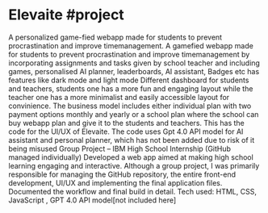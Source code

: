 # Elevaite #project
A personalized game-fied webapp made for students to prevent procrastination and improve timemanagement.
A gamefied webapp made for students to prevent procrastination and improve timemanagement by incorporating assignments and tasks given by school teacher and including games, personalised AI planner, leaderboards, AI assistant, Badges etc
has features like dark mode and light mode
Different dashboard for students and teachers, students one has a more fun and engaging layout while the teacher one has a more minimalist and easily accessible layout for convinience.
The business model includes either individual plan with two payment options monthly and yearly or a school plan where the school can buy webapp plan and give it to the students and teachers.
This has the code for the UI/UX of Elevaite.
The code uses Gpt 4.0 API model for AI assistant and personal planner, which has not been added due to risk of it being misused
Group Project – IBM High School Internship (GitHub managed individually)
Developed a web app aimed at making high school learning engaging and interactive. Although a group project, I was primarily responsible for managing the GitHub repository, the entire front-end development, UI/UX and implementing the final application files. 
Documented the workflow and final build in detail.
Tech used: HTML, CSS, JavaScript , GPT 4.0 API model[not included here]
